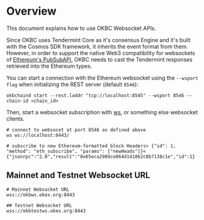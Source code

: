 # Overview
This document explains how to use OKBC Websocket APIs.

Since OKBC uses Tendermint Core as it's consensus Engine and it's built with the Cosmos SDK framework, it inherits the event format from them. However, in order to support the native Web3 compatibility for websockets of [Ethereum's PubSubAPI](https://geth.ethereum.org/docs/rpc/pubsub "Ethereum's PubSubAPI"), OKBC needs to cast the Tendermint responses retrieved into the Ethereum types.

You can start a connection with the Ethereum websocket using the `--wsport flag` when initializing the REST server (default `8546`):

    okbchaind start --rest.laddr "tcp://localhost:8545" --wsport 8546 --chain-id <chain_id>
    
Then, start a websocket subscription with [ws](https://github.com/hashrocket/ws "ws"), or something else websocket clients.

    # connect to websocet at port 8546 as defined above
    ws ws://localhost:8443/
    
    # subscribe to new Ethereum-formatted block Headers> {"id": 1, "method": "eth_subscribe", "params": ["newHeads"]}< {"jsonrpc":"2.0","result":"0x65eca2989ce064d141862c8b7138c1e","id":1}

## Mainnet and Testnet Websocket URL

    # Mainnet Websocket URL
    wss://okbws.okex.org:8443
    
    ## Testnet Websocket URL
    wss://okbtestws.okex.org:8443
    